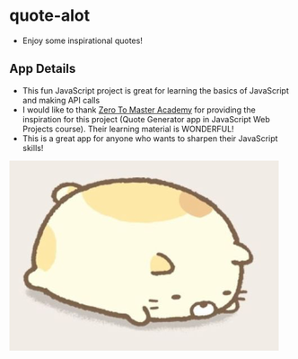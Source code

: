 # quote-alot

- Enjoy some inspirational quotes!

## App Details

- This fun JavaScript project is great for learning the basics of JavaScript and making API calls
- I would like to thank [Zero To Master Academy](https://zerotomastery.io/) for providing the inspiration for this project (Quote Generator app in JavaScript Web Projects course). Their learning material is WONDERFUL!
- This is a great app for anyone who wants to sharpen their JavaScript skills!

![Fun with JavaScript](favicon.png)

